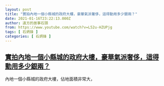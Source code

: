 ```yaml
---
layout: post
title: "實拍內地一個小縣城的政府大樓，豪華氣派奢侈，這得動用多少銀兩？"
date: 2021-01-16T23:22:13.000Z
author: 遠方的故事石頭
from: https://www.youtube.com/watch?v=L52u-HZUPjg
tags: [ 石炳锋 ]
categories: [ 石炳锋 ]
---
```

<!--1610839333000-->
[實拍內地一個小縣城的政府大樓，豪華氣派奢侈，這得動用多少銀兩？](https://www.youtube.com/watch?v=L52u-HZUPjg)
------

<div>
內地一個小縣城的政府大樓，佔地面積非常大，
</div>
